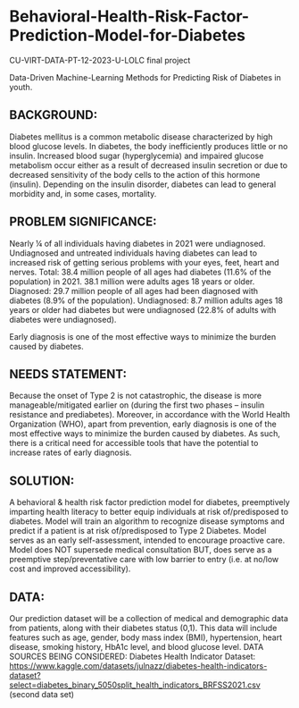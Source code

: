 # Behavioral-Health-Risk-Factor-Prediction-Model-for-Diabetes
CU-VIRT-DATA-PT-12-2023-U-LOLC final project

Data-Driven Machine-Learning Methods for Predicting Risk of Diabetes in youth. 

## BACKGROUND: 
Diabetes mellitus is a common metabolic disease characterized by high blood glucose levels. In diabetes, the body inefficiently produces little or no insulin. Increased blood sugar (hyperglycemia) and impaired glucose metabolism occur either as a result of decreased insulin secretion or due to decreased sensitivity of the body cells to the action of this hormone (insulin). Depending on the insulin disorder, diabetes can lead to general morbidity and, in some cases, mortality.

## PROBLEM SIGNIFICANCE: 
Nearly ¼ of all individuals having diabetes in 2021 were undiagnosed. Undiagnosed and untreated individuals having diabetes can lead to increased risk of getting serious problems with your eyes, feet, heart and nerves.
Total: 38.4 million people of all ages had diabetes (11.6% of the population) in 2021. 38.1 million were adults ages 18 years or older.
Diagnosed: 29.7 million people of all ages had been diagnosed with diabetes (8.9% of the population).
Undiagnosed: 8.7 million adults ages 18 years or older had diabetes but were undiagnosed (22.8% of adults with diabetes were undiagnosed).

Early diagnosis is one of the most effective ways to minimize the burden caused by diabetes. 

## NEEDS STATEMENT:
Because the onset of Type 2 is not catastrophic, the disease is more manageable/mitigated earlier on (during the first two phases – insulin resistance and prediabetes). Moreover, in accordance with the World Health Organization (WHO), apart from prevention, early diagnosis is one of the most effective ways to minimize the burden caused by diabetes.
As such, there is a critical need for accessible tools that have the potential to increase rates of early diagnosis.

## SOLUTION: 
A behavioral & health risk factor prediction model for diabetes, preemptively imparting health literacy to better equip individuals at risk of/predisposed to diabetes.
Model will train an algorithm to recognize disease symptoms and predict if a patient is at risk of/predisposed to Type 2 Diabetes. Model serves as an early self-assessment, intended to encourage proactive care. Model does NOT supersede medical consultation BUT, does serve as a preemptive step/preventative care with low barrier to entry (i.e. at no/low cost and improved accessibility).

## DATA:
Our prediction dataset will be a collection of medical and demographic data from patients, along with their diabetes status (0,1). This data will include features such as age, gender, body mass index (BMI), hypertension, heart disease, smoking history, HbA1c level, and blood glucose level.
DATA SOURCES BEING CONSIDERED:
Diabetes Health Indicator Dataset:
https://www.kaggle.com/datasets/julnazz/diabetes-health-indicators-dataset?select=diabetes_binary_5050split_health_indicators_BRFSS2021.csv (second data set)
